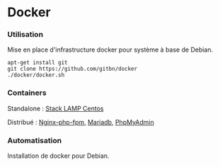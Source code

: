Docker
================================


### Utilisation

Mise en place d'infrastructure docker pour système à base de Debian.

```
apt-get install git
git clone https://github.com/gitbn/docker
./docker/docker.sh
```

### Containers

Standalone :
[Stack LAMP Centos](https://hub.docker.com/r/dockerfiles/centos-lamp/)

Distribué :
[Nginx-php-fpm](https://hub.docker.com/r/richarvey/nginx-php-fpm/), 
[Mariadb](https://hub.docker.com/r/paintedfox/mariadb/), 
[PhpMyAdmin](https://hub.docker.com/r/nazarpc/phpmyadmin/)

### Automatisation
Installation de docker pour Debian.
